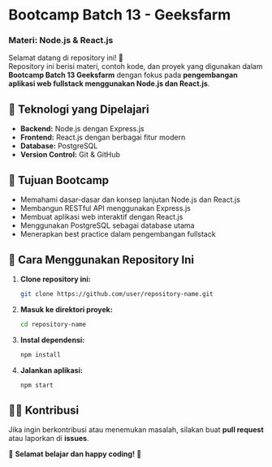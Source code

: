 # **Bootcamp Batch 13 - Geeksfarm**  
### **Materi: Node.js & React.js**  

Selamat datang di repository ini! 🎉  
Repository ini berisi materi, contoh kode, dan proyek yang digunakan dalam **Bootcamp Batch 13 Geeksfarm** dengan fokus pada **pengembangan aplikasi web fullstack menggunakan Node.js dan React.js**.  

## **📌 Teknologi yang Dipelajari**  
- **Backend:** Node.js dengan Express.js  
- **Frontend:** React.js dengan berbagai fitur modern  
- **Database:** PostgreSQL  
- **Version Control:** Git & GitHub  

## **🚀 Tujuan Bootcamp**  
- Memahami dasar-dasar dan konsep lanjutan Node.js dan React.js  
- Membangun RESTful API menggunakan Express.js  
- Membuat aplikasi web interaktif dengan React.js  
- Menggunakan PostgreSQL sebagai database utama  
- Menerapkan best practice dalam pengembangan fullstack  

## **📖 Cara Menggunakan Repository Ini**  
1. **Clone repository ini:**  
   ```sh
   git clone https://github.com/user/repository-name.git
   ```
2. **Masuk ke direktori proyek:**  
   ```sh
   cd repository-name
   ```
3. **Instal dependensi:**  
   ```sh
   npm install
   ```
4. **Jalankan aplikasi:**  
   ```sh
   npm start
   ```

## **👨‍💻 Kontribusi**  
Jika ingin berkontribusi atau menemukan masalah, silakan buat **pull request** atau laporkan di **issues**.  

🚀 **Selamat belajar dan happy coding!** 🚀  
